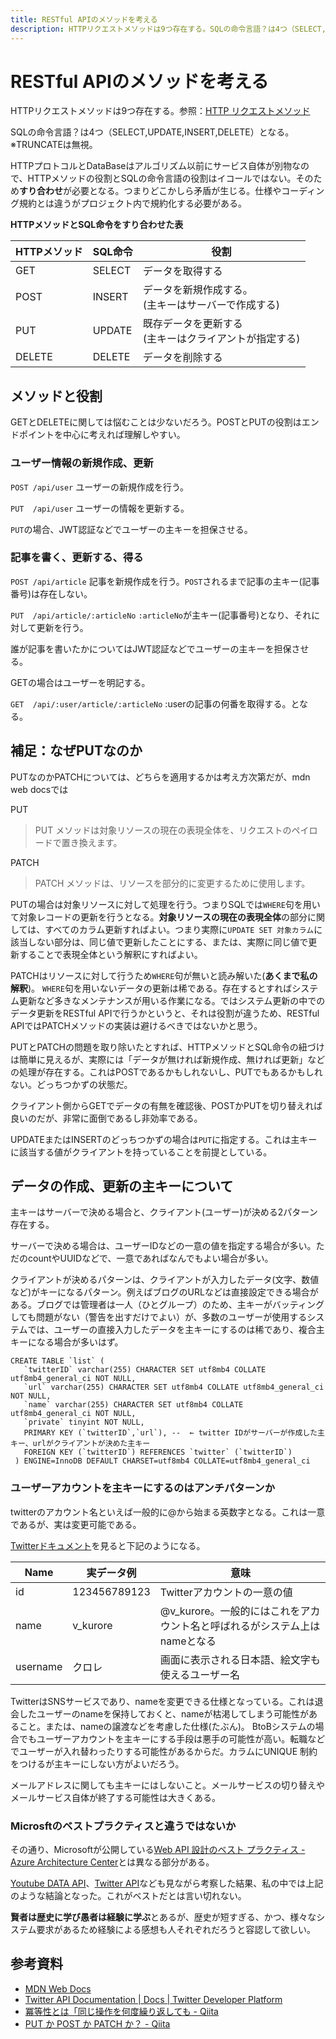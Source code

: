 ```yaml
---
title: RESTful APIのメソッドを考える
description: HTTPリクエストメソッドは9つ存在する。SQLの命令言語？は4つ（SELECT,UPDATE,INSERT,DELETE）となる。HTTPとSQLは別のアルゴリズムなので、HTTPメソッドの役割とSQLの命令言語の役割はイコールではないためすり合わせが必要となる。
---
```


# RESTful APIのメソッドを考える

HTTPリクエストメソッドは9つ存在する。参照：[HTTP リクエストメソッド](https://developer.mozilla.org/ja/docs/Web/HTTP/Methods)

SQLの命令言語？は4つ（SELECT,UPDATE,INSERT,DELETE）となる。※TRUNCATEは無視。

HTTPプロトコルとDataBaseはアルゴリズム以前にサービス自体が別物なので、HTTPメソッドの役割とSQLの命令言語の役割はイコールではない。そのため**すり合わせ**が必要となる。つまりどこかしら矛盾が生じる。仕様やコーディング規約とは違うがプロジェクト内で規約化する必要がある。

<ClientOnly>
  <CallInFeedAdsense />
</ClientOnly>

**HTTPメソッドとSQL命令をすり合わせた表**

|HTTPメソッド|SQL命令|役割|
|---|---|---|
|GET|SELECT|データを取得する|
|POST|INSERT|データを新規作成する。<br>(主キーはサーバーで作成する)|
|PUT|UPDATE|既存データを更新する<br>(主キーはクライアントが指定する)|
|DELETE|DELETE|データを削除する|

## メソッドと役割

GETとDELETEに関しては悩むことは少ないだろう。POSTとPUTの役割はエンドポイントを中心に考えれば理解しやすい。

### ユーザー情報の新規作成、更新

`POST /api/user` ユーザーの新規作成を行う。

`PUT  /api/user` ユーザーの情報を更新する。

`PUT`の場合、JWT認証などでユーザーの主キーを担保させる。

### 記事を書く、更新する、得る

`POST /api/article` 記事を新規作成を行う。`POST`されるまで記事の主キー(記事番号)は存在しない。

`PUT  /api/article/:articleNo` `:articleNo`が主キー(記事番号)となり、それに対して更新を行う。

誰が記事を書いたかについてはJWT認証などでユーザーの主キーを担保させる。

GETの場合はユーザーを明記する。

`GET  /api/:user/article/:articleNo` :userの記事の何番を取得する。となる。

## 補足：なぜPUTなのか

PUTなのかPATCHについては、どちらを適用するかは考え方次第だが、mdn web docsでは

PUT

> PUT メソッドは対象リソースの現在の表現全体を、リクエストのペイロードで置き換えます。

PATCH

> PATCH メソッドは、リソースを部分的に変更するために使用します。

PUTの場合は対象リソースに対して処理を行う。つまりSQLでは`WHERE`句を用いて対象レコードの更新を行うとなる。**対象リソースの現在の表現全体**の部分に関しては、すべてのカラム更新すればよい。つまり実際に`UPDATE SET 対象カラム`に該当しない部分は、同じ値で更新したことにする、または、実際に同じ値で更新することで表現全体という解釈にすればよい。

PATCHはリソースに対して行うため`WHERE`句が無いと読み解いた(**あくまで私の解釈**)。
`WHERE`句を用いないデータの更新は稀である。存在するとすればシステム更新など多きなメンテナンスが用いる作業になる。ではシステム更新の中でのデータ更新をRESTful APIで行うかというと、それは役割が違うため、RESTful APIではPATCHメソッドの実装は避けるべきではないかと思う。

PUTとPATCHの問題を取り除いたとすれば、HTTPメソッドとSQL命令の紐づけは簡単に見えるが、実際には「データが無ければ新規作成、無ければ更新」などの処理が存在する。これはPOSTであるかもしれないし、PUTでもあるかもしれない。どっちつかずの状態だ。

クライアント側からGETでデータの有無を確認後、POSTかPUTを切り替えれば良いのだが、非常に面倒であるし非効率である。

UPDATEまたはINSERTのどっちつかずの場合は`PUT`に指定する。これは主キーに該当する値がクライアントを持っていることを前提としている。

## データの作成、更新の主キーについて

主キーはサーバーで決める場合と、クライアント(ユーザー)が決める2パターン存在する。

サーバーで決める場合は、ユーザーIDなどの一意の値を指定する場合が多い。ただのcountやUUIDなどで、一意であればなんでもよい場合が多い。

クライアントが決めるパターンは、クライアントが入力したデータ(文字、数値など)がキーになるパターン。例えばブログのURLなどは直接設定できる場合がある。ブログでは管理者は一人（ひとグループ）のため、主キーがバッティングしても問題がない（警告を出すだけでよい）が、多数のユーザーが使用するシステムでは、ユーザーの直接入力したデータを主キーにするのは稀であり、複合主キーになる場合が多いはず。

```sql{6}
CREATE TABLE `list` (
   `twitterID` varchar(255) CHARACTER SET utf8mb4 COLLATE utf8mb4_general_ci NOT NULL,
   `url` varchar(255) CHARACTER SET utf8mb4 COLLATE utf8mb4_general_ci NOT NULL,
   `name` varchar(255) CHARACTER SET utf8mb4 COLLATE utf8mb4_general_ci NOT NULL,
   `private` tinyint NOT NULL,
   PRIMARY KEY (`twitterID`,`url`), --  ← twitter IDがサーバーが作成した主キー、urlがクライアントが決めた主キー
   FOREIGN KEY (`twitterID`) REFERENCES `twitter` (`twitterID`)
 ) ENGINE=InnoDB DEFAULT CHARSET=utf8mb4 COLLATE=utf8mb4_general_ci
```

### ユーザーアカウントを主キーにするのはアンチパターンか

twitterのアカウント名といえば一般的に@から始まる英数字となる。これは一意であるが、実は変更可能である。

[Twitterドキュメント](https://developer.twitter.com/en/docs/twitter-api/users/lookup/api-reference/get-users-id)を見ると下記のようになる。

|Name|実データ例|意味|
|---|---|---|
|id|123456789123|Twitterアカウントの一意の値|
|name|v_kurore|@v_kurore。一般的にはこれをアカウント名と呼ばれるがシステム上はnameとなる|
|username|クロレ|画面に表示される日本語、絵文字も使えるユーザー名|

TwitterはSNSサービスであり、nameを変更できる仕様となっている。これは退会したユーザーのnameを保持しておくと、nameが枯渇してしまう可能性があること。または、nameの譲渡などを考慮した仕様(たぶん)。
BtoBシステムの場合でもユーザーアカウントを主キーにする手段は悪手の可能性が高い。転職などでユーザーが入れ替わったりする可能性があるからだ。カラムにUNIQUE 制約をつけるが主キーにしない方がよいだろう。

メールアドレスに関しても主キーにはしないこと。メールサービスの切り替えやメールサービス自体が終了する可能性は大きくある。

### Microsftのベストプラクティスと違うではないか

その通り、Microsoftが公開している[Web API 設計のベスト プラクティス - Azure Architecture Center](https://docs.microsoft.com/ja-jp/azure/architecture/best-practices/api-design)とは異なる部分がある。

[Youtube DATA API](https://developers.google.com/youtube/v3/getting-started)、[Twitter API](https://developer.twitter.com/ja/docs)なども見ながら考察した結果、私の中では上記のような結論となった。これがベストだとは言い切れない。

**賢者は歴史に学び愚者は経験に学ぶ**とあるが、歴史が短すぎる、かつ、様々なシステム要求があるため経験による感想も人それぞれだろうと容認して欲しい。

<ClientOnly>
  <CallInFeedAdsense />
</ClientOnly>

## 参考資料

- [MDN Web Docs](https://developer.mozilla.org/ja/docs/Web)
- [Twitter API Documentation | Docs | Twitter Developer Platform](https://developer.twitter.com/en/docs/twitter-api)
- [冪等性とは「同じ操作を何度繰り返しても - Qiita](https://qiita.com/suin/items/316cb8aaf8dfcf11abae)
- [PUT か POST か PATCH か？ - Qiita](https://qiita.com/suin/items/d17bdfc8dba086d36115)
